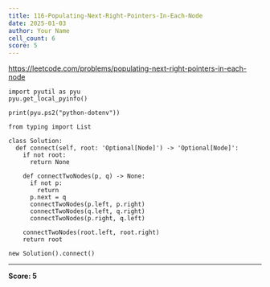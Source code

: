 ```yaml
---
title: 116-Populating-Next-Right-Pointers-In-Each-Node
date: 2025-01-03
author: Your Name
cell_count: 6
score: 5
---
```


https://leetcode.com/problems/populating-next-right-pointers-in-each-node


```
import pyutil as pyu
pyu.get_local_pyinfo()
```


```
print(pyu.ps2("python-dotenv"))
```


```
from typing import List
```


```
class Solution:
  def connect(self, root: 'Optional[Node]') -> 'Optional[Node]':
    if not root:
      return None

    def connectTwoNodes(p, q) -> None:
      if not p:
        return
      p.next = q
      connectTwoNodes(p.left, p.right)
      connectTwoNodes(q.left, q.right)
      connectTwoNodes(p.right, q.left)

    connectTwoNodes(root.left, root.right)
    return root
```


```
new Solution().connect()
```


---
**Score: 5**